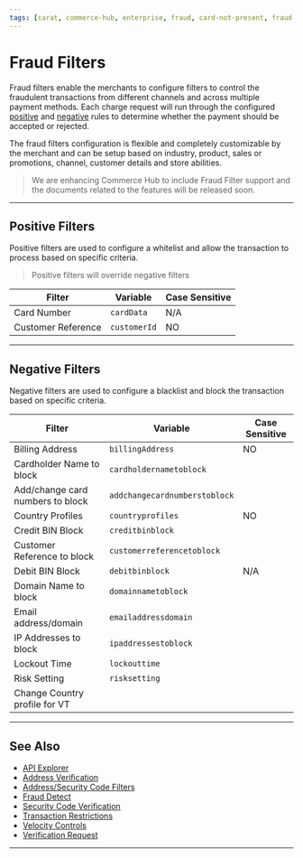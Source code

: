```yaml
---
tags: [carat, commerce-hub, enterprise, fraud, card-not-present, fraud-filters]
---
```



# Fraud Filters

Fraud filters enable the merchants to configure filters to control the fraudulent transactions from different channels and across multiple payment methods. Each charge request will run through the configured [positive](#positive-filters) and [negative](#negative-filters) rules to determine whether the payment should be accepted or rejected.

The fraud filters configuration is flexible and completely customizable by the merchant and can be setup based on industry, product, sales or promotions, channel, customer details and store abilities.

<!-- theme: danger -->
> We are enhancing Commerce Hub to include Fraud Filter support and the documents related to the features will be released soon.

---

## Positive Filters

Positive filters are used to configure a whitelist and allow the transaction to process based on specific criteria.

<!-- theme: info -->
> Positive filters will override negative filters

| Filter | Variable | Case Sensitive |
| ----- | ------ | ----- |
| Card Number | `cardData` | N/A |
| Customer Reference | `customerId` | NO |

---

## Negative Filters

Negative filters are used to configure a blacklist and block the transaction based on specific criteria.

| Filter | Variable | Case Sensitive |
| ----- | ------ | ----- |
| Billing Address | `billingAddress` | NO |
| Cardholder Name to block | `cardholdernametoblock` |  |
| Add/change card numbers to block | `addchangecardnumberstoblock` |  |
| Country Profiles | `countryprofiles` | NO |
| Credit BIN Block | `creditbinblock` |  |
| Customer Reference to block | `customerreferencetoblock` | |
| Debit BIN Block | `debitbinblock` | N/A |
| Domain Name to block | `domainnametoblock` |  |
| Email address/domain | `emailaddressdomain` | |
| IP Addresses to block | `ipaddressestoblock` | |
| Lockout Time | `lockouttime` | |
| Risk Setting | `risksetting` | |
| Change Country profile for VT | |


---

## See Also

- [API Explorer](../api/?type=post&path=/payments-vas/v1/accounts/verification)
- [Address Verification](?path=docs/Resources/Guides/Fraud/Address-Verification.md)
- [Address/Security Code Filters](?path=docs/Resources/Guides/Fraud/Fraud-Settings-AVS-CVV.md)
- [Fraud Detect](?path=docs/Resources/Guides/Fraud/Fraud-Detect.md)
- [Security Code Verification](?path=docs/Resources/Guides/Fraud/Security-Code.md)
- [Transaction Restrictions](?path=docs/Resources/Guides/Fraud/Fraud-Settings-Restrictions.md)
- [Velocity Controls](?path=docs/Resources/Guides/Fraud/Fraud-Settings-Velocity.md)
- [Verification Request](?path=docs/Resources/API-Documents/Payments_VAS/Verification.md)

---
